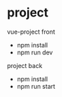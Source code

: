 # project
vue-project front
- npm install
- npm run dev

project back
- npm install
- npm run start
